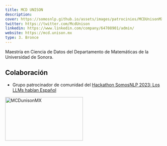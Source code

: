```yaml
---
title: MCD UNISON
description:
cover: https://somosnlp.github.io/assets/images/patrocinios/MCDUnisonMX.png
twitter: https://twitter.com/McdUnison
linkedin: https://www.linkedin.com/company/64708901/admin/
website: https://mcd.unison.mx
type: 3. Bronce
---
```


Maestría en Ciencia de Datos del Departamento de Matemáticas de la Universidad de Sonora. 

## Colaboración

- Grupo patrocinador de comunidad del [Hackathon SomosNLP 2023: Los LLMs hablan Español](https://somosnlp.org/blog/hackathon-2023)

<div class="flex justify-center">
    <img alt="MCDunisonMX" width="250" height="140" 
    src="https://somosnlp.github.io/assets/images/patrocinios/MCDunisonMX.png" />
</div>
